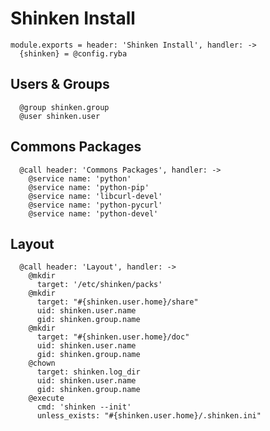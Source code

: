 
# Shinken Install

    module.exports = header: 'Shinken Install', handler: ->
      {shinken} = @config.ryba

## Users & Groups

      @group shinken.group
      @user shinken.user

## Commons Packages

      @call header: 'Commons Packages', handler: ->
        @service name: 'python'
        @service name: 'python-pip'
        @service name: 'libcurl-devel'
        @service name: 'python-pycurl'
        @service name: 'python-devel'

## Layout

      @call header: 'Layout', handler: ->
        @mkdir
          target: '/etc/shinken/packs'
        @mkdir
          target: "#{shinken.user.home}/share"
          uid: shinken.user.name
          gid: shinken.group.name
        @mkdir
          target: "#{shinken.user.home}/doc"
          uid: shinken.user.name
          gid: shinken.group.name
        @chown
          target: shinken.log_dir
          uid: shinken.user.name
          gid: shinken.group.name
        @execute
          cmd: 'shinken --init'
          unless_exists: "#{shinken.user.home}/.shinken.ini"
